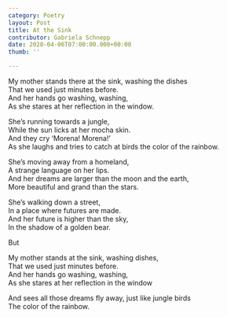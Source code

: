 ```yaml
---
category: Poetry
layout: Post
title: At the Sink
contributor: Gabriela Schnepp
date: 2020-04-06T07:00:00.000+00:00
thumb: ''

---
```

My mother stands there at the sink, washing the dishes<br>That we used just minutes before.<br>And her hands go washing, washing,<br>As she stares at her reflection in the window.

She’s running towards a jungle,<br>While the sun licks at her mocha skin.<br>And they cry ‘Morena! Morena!’<br>As she laughs and tries to catch at birds the color of the rainbow.

She’s moving away from a homeland,<br>A strange language on her lips.<br>And her dreams are larger than the moon and the earth,<br>More beautiful and grand than the stars.

She’s walking down a street,<br>In a place where futures are made.<br>And her future is higher than the sky,<br>In the shadow of a golden bear.

But

My mother stands at the sink, washing dishes,<br>That we used just minutes before.<br>And her hands go washing, washing,<br>As she stares at her reflection in the window

And sees all those dreams fly away, just like jungle birds<br>The color of the rainbow.